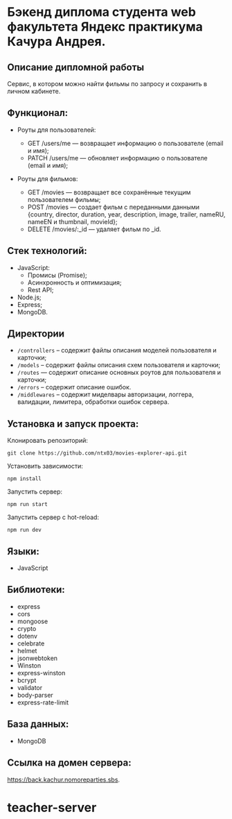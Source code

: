 # Бэкенд диплома студента web факультета Яндекс практикума Качура Андрея.

## Описание дипломной работы 
Сервис, в котором можно найти фильмы по запросу и сохранить в личном кабинете.

## Функционал:
- Роуты для пользователей:
  - GET /users/me — возвращает информацию о пользователе (email и имя);
  - PATCH /users/me — обновляет информацию о пользователе (email и имя);

- Роуты для фильмов:
  - GET /movies — возвращает все сохранённые текущим  пользователем фильмы;
  - POST /movies — создает фильм с переданными данными {country, director, duration, year, description, image, trailer, nameRU, nameEN и thumbnail, movieId};
  - DELETE /movies/:_id — удаляет фильм по _id.

## Стек технологий:
- JavaScript:
  - Промисы (Promise);
  - Асинхронность и оптимизация;
  - Rest API;
- Node.js;
- Express;
- MongoDB.

## Директории
* `/controllers` – содержит файлы описания моделей пользователя и карточки;
* `/models` – содержит файлы описания схем пользователя и карточки;
* `/routes` — содержит описание основных роутов для пользователя и карточки;
* `/errors` – содержит описание ошибок.
* `/middlewares` – содержит миделвары авторизации, логгера, валидации, лимитера, обработки ошибок сервера.

## Установка и запуск проекта:
Клонировать репозиторий:

    git clone https://github.com/ntx03/movies-explorer-api.git

Установить зависимости:

    npm install

Запустить сервер:

    npm run start

Запустить сервер с hot-reload:

    npm run dev

## Языки:
- JavaScript

## Библиотеки:
- express
- cors
- mongoose
- crypto
- dotenv
- celebrate
- helmet
- jsonwebtoken
- Winston
- express-winston
- bcrypt
- validator
- body-parser
- express-rate-limit

## База данных:
- MongoDB

## Ссылка на домен сервера:
https://back.kachur.nomoreparties.sbs.
# teacher-server
